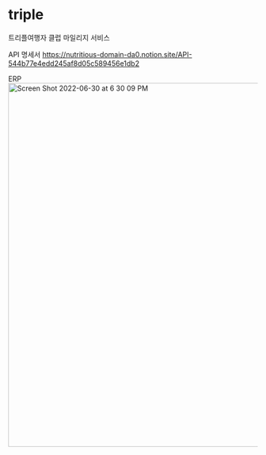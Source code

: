 # triple
트리플여행자 클럽 마일리지 서비스
 
 
 API 명세서
 https://nutritious-domain-da0.notion.site/API-544b77e4edd245af8d05c589456e1db2
 
 ERP
<img width="733" alt="Screen Shot 2022-06-30 at 6 30 09 PM" src="https://user-images.githubusercontent.com/54604123/176643430-ca433474-244e-4c7c-805e-09d86168161e.png">
